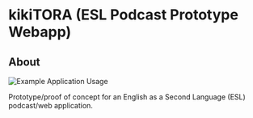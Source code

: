 # kikiTORA (ESL Podcast Prototype Webapp)

## About

![Example Application Usage](readme_images/landing-kiki-5.png)

Prototype/proof of concept for an English as a Second Language (ESL) podcast/web application.
